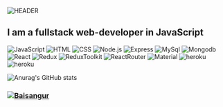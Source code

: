 ![HEADER](https://github.com/BaisangurIdigov/blob/main/assets/Bais%20.png)

## I am a fullstack web-developer in JavaScript

<!-- YOUTUBE:START -->
<!-- YOUTUBE:END -->

![JavaScript](https://img.shields.io/badge/-JavaScript-090909?style=for-the-badge&logo=javascript&logoColor=yellow)
![HTML](https://img.shields.io/badge/-HTML-090909?style=for-the-badge&logo=HTML5&logoColor=orange)
![CSS](https://img.shields.io/badge/-CSS-090909?style=for-the-badge&logo=css3&logoColor=blue)
![Node.js](https://img.shields.io/badge/-Node.js-090909?style=for-the-badge&logo=node.js&logoColor=gree)
![Express](https://img.shields.io/badge/-express-090909?style=for-the-badge&logo=express&logoColor=green)
![MySql](https://img.shields.io/badge/-MySql-090909?style=for-the-badge&logo=mySql&logoColor=00ffff)
![Mongodb](https://img.shields.io/badge/-MongoDB-090909?style=for-the-badge&logo=mongodb&logoColor=gree)
![React](https://img.shields.io/badge/-React-090909?style=for-the-badge&logo=react&logoColor=00FFFF)
![Redux](https://img.shields.io/badge/-Redux-090909?style=for-the-badge&logo=redux&logoColor=8A2BE2)
![ReduxToolkit](https://img.shields.io/badge/-ReduxToolkit-090909?style=for-the-badge&logo=Redux&logoColor=8A2BE2)
![ReactRouter](https://img.shields.io/badge/-ReactRouter-090909?style=for-the-badge&logo=ReactRouter&logoColor=read)
![Material](https://img.shields.io/badge/-materialUI-090909?style=for-the-badge&logo=materialUI&logoColor=47C5FB)
![heroku](https://img.shields.io/badge/-heroku-090909?style=for-the-badge&logo=heroku&logoColor=47C5FB)
![heroku](https://img.shields.io/badge/-mongoose-090909?style=for-the-badge&logo=mongoose&logoColor=47C5FB)




![Anurag's GitHub stats](https://github-readme-stats.vercel.app/api?username=BaisangurIdigov&theme=outrun&show_icons=true)



<h3>
  <a href="https://github.com/BaisangurIdigov">
    <img alt="Baisangur" src="https://img.shields.io/badge/-Baisangur_Idigov-black?style=for-the-badge&logo=github&logoColor=white" />
  </a>
</h3>
